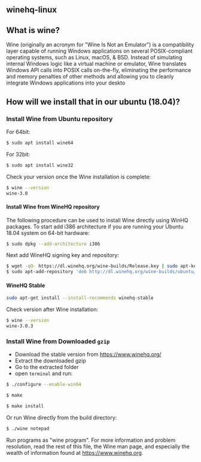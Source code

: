 ## winehq-linux
## What is wine?
Wine (originally an acronym for "Wine Is Not an Emulator") is a compatibility layer capable of running Windows applications on several POSIX-compliant operating systems, such as Linux, macOS, & BSD. Instead of simulating internal Windows logic like a virtual machine or emulator, Wine translates Windows API calls into POSIX calls on-the-fly, eliminating the performance and memory penalties of other methods and allowing you to cleanly integrate Windows applications into your deskto

## How will we install that in our ubuntu (18.04)?

### Install Wine from Ubuntu repository

For 64bit:
```sh
$ sudo apt install wine64
```

For 32bit:
```sh
$ sudo apt install wine32
```
Check your version once the Wine installation is complete:

```sh
$ wine --version
wine-3.0
```

#### Install Wine from WineHQ repository
The following procedure can be used to install Wine directly using WinHQ packages. To start add i386 architecture if you are running your Ubuntu 18.04 system on 64-bit hardware:

```sh
$ sudo dpkg --add-architecture i386
```

Next add WineHQ signing key and repository:

```sh
$ wget -qO- https://dl.winehq.org/wine-builds/Release.key | sudo apt-key add -
$ sudo apt-add-repository 'deb http://dl.winehq.org/wine-builds/ubuntu/ bionic main'
```

#### WineHQ Stable
```sh
sudo apt-get install --install-recommends winehq-stable
```
Check version after Wine installation:

```sh
$ wine --version
wine-3.0.3
```

### Install Wine from Downloaded `gzip`

- Download the stable version from https://www.winehq.org/
- Extract the downloaded gzip
- Go to the extracted folder
- open `terminal` and run:
```sh
$ ./configure --enable-win64
```
```sh
$ make
```
```sh
$ make install
```
Or run Wine directly from the build directory:
```sh
$ ./wine notepad
```


Run programs as "wine program".  For more information and problem
resolution, read the rest of this file, the Wine man page, and
especially the wealth of information found at https://www.winehq.org.


